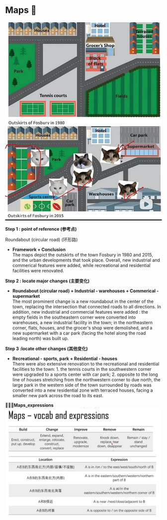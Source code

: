 # Maps 🦖  

![这是一个图片](images/Maps.jpeg)

**Step 1 : point of reference (参考点)**  

Roundabout (circular road) (环形路)  
- **Framework + Conclusion**  
  The maps depict the outskirts of the town Fosbury in 1980 and 2015, and the urban developments that took place. Overall, new industrial and commerical features were added, while recreational and residential facilities were renovated.

**Step 2 : locate major changes (主要变化)**  

- **Roundabout (circular road)  + Industrial - warehouses + Commerical - supermarket**  
  The most prominent change is a new roundabout in the center of the town, replacing the intersection that connected roads to all directions. In addition, new industrial and commercial features were added : the empty fields in the southeastern corner were converted into warehouses, a new industrial facility in the town; in the northeastern corner, flats, houses, and the grocer's shop were demolished, and a new supermarket with a car park (facing the hotel along the road leading north) was built up.



**Step 3 :locate other changes (其他变化)**  

- **Recreational - sports, park  + Residential - houses**  
  There were also extensive renovation to the recreational and residential facilities to the town: 1. the tennis courts in the southwestern corner were upgraded to a sports center with car park; 2. opposite to the long line of houses stretching from the northwestern corner to due north, the large park in the western side of the town surrounded by roads was converted into a new residential zone with terraced houses, facing a smaller new park across the road to its east.

**🌟🌟🌟Maps_expressions**  
![这是一个图片](images/Maps_expressions.jpeg)